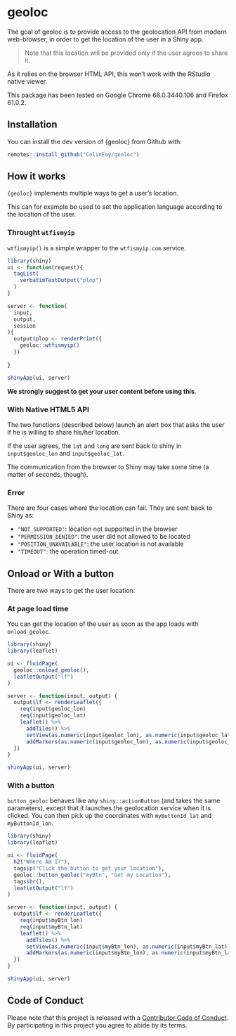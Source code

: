 
<!-- README.md is generated from README.Rmd. Please edit that file -->

# geoloc

The goal of geoloc is to provide access to the geolocation API from
modern web-browser, in order to get the location of the user in a Shiny
app.

> Note that this location will be provided only if the user agrees to
> share it.

As it relies on the browser HTML API, this won’t work with the RStudio
native viewer.

This package has been tested on Google Chrome 68.0.3440.106 and Firefox
61.0.2.

## Installation

You can install the dev version of {geoloc} from Github with:

``` r
remotes::install_github("ColinFay/geoloc")
```

## How it works

`{geoloc}` implements multiple ways to get a user’s location.

This can for example be used to set the application language according
to the location of the user.

### Throught `wtfismyip`

`wtfismyip()` is a simple wrapper to the `wtfismyip.com` service.

``` r
library(shiny)
ui <- function(request){
  tagList(
    verbatimTextOutput("plop")
  )
}

server <- function(
  input, 
  output, 
  session
){
  output$plop <- renderPrint({
    geoloc::wtfismyip()
  })
  
}

shinyApp(ui, server)
```

**We strongly suggest to get your user content before using this**.

### With Native HTML5 API

The two functions (described below) launch an alert box that asks the
user if he is willing to share his/her location.

If the user agrees, the `lat` and `long` are sent back to shiny in
`input$geoloc_lon` and `input$geoloc_lat`.

The communication from the browser to Shiny may take some time (a matter
of seconds, though).

### Error

There are four cases where the location can fail. They are sent back to
Shiny as:

  - `"NOT_SUPPORTED"`: location not supported in the browser
  - `"PERMISSION_DENIED"`: the user did not allowed to be located
  - `"POSITION_UNAVAILABLE"`: the user location is not available
  - `"TIMEOUT"`: the operation timed-out

## Onload or With a button

There are two ways to get the user location:

### At page load time

You can get the location of the user as soon as the app loads with
`onload_geoloc`.

``` r
library(shiny)
library(leaflet)

ui <- fluidPage(
  geoloc::onload_geoloc(),
  leafletOutput("lf")
)

server <- function(input, output) {
  output$lf <- renderLeaflet({
    req(input$geoloc_lon)
    req(input$geoloc_lat)
    leaflet() %>%
      addTiles() %>%
      setView(as.numeric(input$geoloc_lon), as.numeric(input$geoloc_lat), zoom = 17) %>%
      addMarkers(as.numeric(input$geoloc_lon), as.numeric(input$geoloc_lat), label = "You're here!")
  })
}

shinyApp(ui, server)
```

### With a button

`button_geoloc` behaves like any `shiny::actionButton` (and takes the
same parameters), except that it launches the geolocation service when
it is clicked. You can then pick up the coordinates with
`myButtonId_lat` and `myButtonId_lon`.

``` r
library(shiny)
library(leaflet)

ui <- fluidPage(
  h2("Where Am I?"),
  tags$p("Click the button to get your location"),
  geoloc::button_geoloc("myBtn", "Get my Location"),
  tags$br(),
  leafletOutput("lf")
)

server <- function(input, output) {
  output$lf <- renderLeaflet({
    req(input$myBtn_lon)
    req(input$myBtn_lat)
    leaflet() %>%
      addTiles() %>%
      setView(as.numeric(input$myBtn_lon), as.numeric(input$myBtn_lat), zoom = 17) %>%
      addMarkers(as.numeric(input$myBtn_lon), as.numeric(input$myBtn_lat), label = "You're here!")
  })
}

shinyApp(ui, server)
```

## Code of Conduct

Please note that this project is released with a [Contributor Code of
Conduct](CODE_OF_CONDUCT.md). By participating in this project you agree
to abide by its terms.
